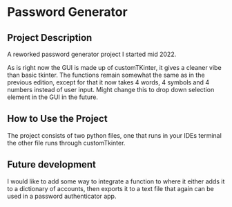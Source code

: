 # **Password Generator**

## **Project Description**
  A reworked password generator project I started mid 2022.
  
  As is right now the GUI is made up of customTKinter, it gives a cleaner vibe than basic tkinter. The functions remain somewhat the same as in the previous edition,       except for that it now takes 4 words, 4 symbols and 4 numbers instead of user input. Might change this to drop down selection element in the GUI in the future.


## **How to Use the Project**
  The project consists of two python files, one that runs in your IDEs terminal the other file runs through customTkinter.

## **Future development**
  I would like to add some way to integrate a function to where it either adds it to a dictionary of accounts, then exports it to a text file that again can be used
  in a password authenticator app.

